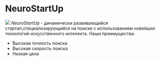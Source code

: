 # NeuroStartUp
![](http://netology-code.github.io/git-homeworks/introduction/assets/logo.png)
*NeuroStartUp* - динамически развивающийся стартап,специализирующийся на поиске с использованием новейших технологий искусственного интелекта.
Наши преимущества:
* Высокая точность поиска
* Высокая скорость поиска
* Низкая цена
